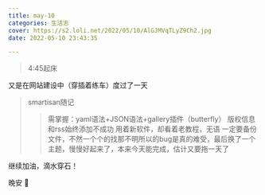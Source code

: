 ```yaml
---
title: may-10
categories: 生活志
cover: https://s2.loli.net/2022/05/10/AlGJMVqTLyZ9Ch2.jpg
date: 2022-05-10 23:43:35

---
```


> 4:45起床

又是在网站建设中（穿插着练车）度过了一天

> smartisan随记
> > 需掌握：yaml语法+JSON语法+gallery插件（butterfly）
> > 版权信息和rss始终添加不成功
> > 用着新软件，却看着老教程，无语
> > 一定要备份文件，不然一个个的找那不明所以的bug是真的难受，最后换了一个主题，慢慢好起来了，本来今天能完成，估计又要拖一天了

继续加油，滴水穿石！

  晚安 :dancer:

